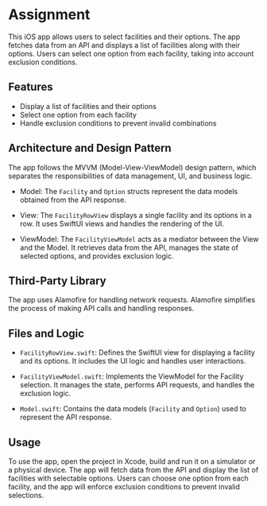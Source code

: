 # Assignment

This iOS app allows users to select facilities and their options. The app fetches data from an API and displays a list of facilities along with their options. Users can select one option from each facility, taking into account exclusion conditions.

## Features

- Display a list of facilities and their options
- Select one option from each facility
- Handle exclusion conditions to prevent invalid combinations

## Architecture and Design Pattern

The app follows the MVVM (Model-View-ViewModel) design pattern, which separates the responsibilities of data management, UI, and business logic.

- Model: The `Facility` and `Option` structs represent the data models obtained from the API response.

- View: The `FacilityRowView` displays a single facility and its options in a row. It uses SwiftUI views and handles the rendering of the UI.

- ViewModel: The `FacilityViewModel` acts as a mediator between the View and the Model. It retrieves data from the API, manages the state of selected options, and provides exclusion logic.

## Third-Party Library

The app uses Alamofire for handling network requests. Alamofire simplifies the process of making API calls and handling responses.

## Files and Logic

- `FacilityRowView.swift`: Defines the SwiftUI view for displaying a facility and its options. It includes the UI logic and handles user interactions.

- `FacilityViewModel.swift`: Implements the ViewModel for the Facility selection. It manages the state, performs API requests, and handles the exclusion logic.

- `Model.swift`: Contains the data models (`Facility` and `Option`) used to represent the API response.

## Usage

To use the app, open the project in Xcode, build and run it on a simulator or a physical device. The app will fetch data from the API and display the list of facilities with selectable options. Users can choose one option from each facility, and the app will enforce exclusion conditions to prevent invalid selections.
